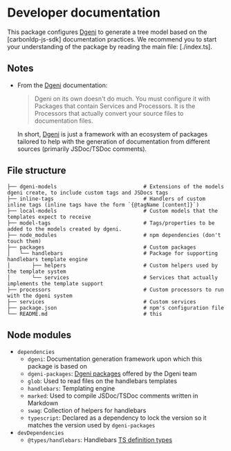 # Developer documentation

This package configures [Dgeni] to generate a tree model based on the [carbonldp-js-sdk] documentation practices. We recommend you
to start your understanding of the package by reading the main file: [./index.ts].

## Notes

- From the [Dgeni] documentation:<br>
	> Dgeni on its own doesn't do much. You must configure it with Packages that contain Services and Processors. It is the Processors that actually convert your source files to documentation files.
	
	In short, [Dgeni] is just a framework with an ecosystem of packages tailored to help with the generation of 
	documentation from different sources (primarily JSDoc/TSDoc comments).

## File structure

```
├── dgeni-models                            # Extensions of the models dgeni create, to include custom tags and JSDocs tags
├── inline-tags                             # Handlers of custom inline tags (inline tags have the form `{@tagName [content]}`)
├── local-models                            # Custom models that the templates expect to receive
├── model-tags                              # Tags/properties to be added to the models created by dgeni.
├── node_modules                            # npm dependencies (don't touch them) 
├── packages                                # Custom packages
│   └── handlebars                          # Package for supporting handlebars template engine 
│       ├── helpers                         # Custom helpers used by the template system
│       └── services                        # Services that actually implements the template support
├── processors                              # Custom processors to run with the dgeni system
├── services                                # Custom services
├── package.json                            # npm's configuration file
└── README.md                               # this
```

## Node modules

- `dependencies`
	- `dgeni`: Documentation generation framework upon which this package is based on
    - `dgeni-packages`: [Dgeni packages] offered by the Dgeni team
    - `glob`: Used to read files on the handlebars templates
    - `handlebars`: Templating engine
    - `marked`: Used to compile JSDoc/TSDoc comments written in Markdown
    - `swag`: Collection of helpers for handlebars
    - `typescript`: Declared as a dependency to lock the version so it matches the version used by `dgeni-packages`
- `devDependencies`
	- `@types/handlebars`: Handlebars [TS definition types](https://www.typescriptlang.org/docs/handbook/declaration-files/publishing.html)

[Dgeni]: https://github.com/angular/dgeni
[Dgeni packages]: https://github.com/angular/dgeni#packages
[TS definition types]: https://www.typescriptlang.org/docs/handbook/declaration-files/publishing.html
